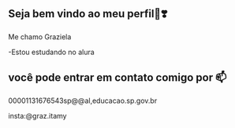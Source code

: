 ## Seja bem vindo ao meu perfil🌻❣️

Me chamo Graziela

-Estou estudando no alura

## você pode entrar em contato comigo por 📫

00001131676543sp@@al,educacao.sp.gov.br

insta:@graz.itamy

